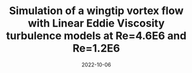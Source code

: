 ---
title: "Simulation of a wingtip vortex flow with Linear Eddie Viscosity turbulence models at Re=4.6E6 and Re=1.2E6"
collection: publications
category: manuscripts
permalink: /publication/2022-10-06-simulation-wingtip-vortex
excerpt: 'This work studies the accuracy of Linear Eddie Viscosity models on the prediction of wingtip vortex flow. The geometry selected for the study is a NACA-0012 half wing mounted at the wall, with a rounded end cap and trailing edge, inclined by 10° at its quarter chord. Computations of the flow were conducted using the open source software SU2. Two turbulence closures were investigated: the Negative Spalart-Allmaras and the Menter’s Shear Stress Transport models. The flow was considered at two Reynolds and Mach numbers : Re = 4.3 x 10e6 , M = 0.14 and Re = 1.2 x 10e6 , M = 0.1. '
date: 2022-10-06
paperurl: 'https://www.politesi.polimi.it/handle/10589/195016'
---